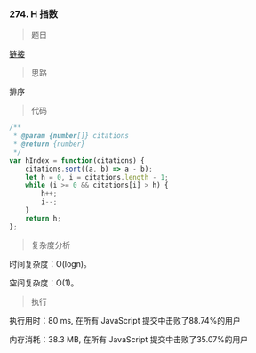 ### 274. H 指数

> 题目

[链接](https://leetcode-cn.com/problems/h-index/)

> 思路

排序

> 代码

```js
/**
 * @param {number[]} citations
 * @return {number}
 */
var hIndex = function(citations) {
    citations.sort((a, b) => a - b);
    let h = 0, i = citations.length - 1; 
    while (i >= 0 && citations[i] > h) {
        h++; 
        i--;
    }
    return h;
};
```

> 复杂度分析

时间复杂度：O(logn)。

空间复杂度：O(1)。

> 执行

执行用时：80 ms, 在所有 JavaScript 提交中击败了88.74%的用户

内存消耗：38.3 MB, 在所有 JavaScript 提交中击败了35.07%的用户

